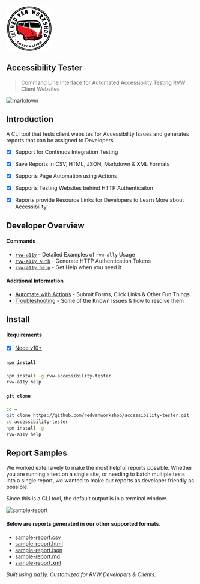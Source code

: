 ![Logo](docs/img/logo.png "Logo")

Accessibility Tester
---

> Command Line Interface for Automated Accessibility Testing RVW Client Websites

![markdown](https://rvw-a11y.s3.amazonaws.com/markdown.gif?v=1.0.0)

Introduction
---

A CLI tool that tests client websites for Accessibility Issues and generates reports that can be assigned to Developers.

- [X] Support for Continuos Integration Testing
- [X] Save Reports in CSV, HTML, JSON, Markdown & XML Formats
- [X] Supports Page Automation using Actions
- [X] Supports Testing Websites behind HTTP Authenticaiton
- [X] Reports provide Resource Links for Developers to Learn More about Accessibility


Developer Overview
---

#### Commands

* [`rvw-a11y`](docs/cmd-a11y.md) - Detailed Examples of `rvw-ally` Usage
* [`rvw-a11y auth`](docs/cmd-auth.md) - Generate HTTP Authentication Tokens
* [`rvw-a11y help`](docs/cmd-help.md) - Get Help when you need it

#### Additional Information

* [Automate with Actions](docs/actions.md) - Submit Forms, Click Links & Other Fun Things
* [Troubleshooting](docs/troubleshooting.md) - Some of the Known Issues & how to resolve them


Install
---

#### Requirements

- [X] [Node v10+](https://nodejs.org/en/download/)

#### `npm install`

```bash
npm install -g rvw-accessibility-tester
rvw-a11y help
```

#### `git clone`

```bash
cd ~
git clone https://github.com/redvanworkshop/accessibility-tester.git
cd accessibility-tester
npm install -g
rvw-a11y help
```

Report Samples
---

We worked extensively to make the most helpful reports possible.  Whether you are running a test on a single site, or needing to batch multiple tests into a single report, we wanted to make our reports as developer friendly as possible.

Since this is a CLI tool, the default output is in a terminal window.

![sample-report](https://rvw-a11y.s3.amazonaws.com/sample-report/cli.jpg?v=1.0.0)

#### Below are reports generated in our other supported formats.

* [sample-report.csv](https://gist.github.com/manifestinteractive/fab5fc8cceac093cbe9fb5a5c2ad1b96)
* [sample-report.html](https://rvw-a11y.s3.amazonaws.com/sample-report/a11y_20190804_221047.html)
* [sample-report.json](https://gist.github.com/manifestinteractive/dbe2909776bd27a1242cc6afbc7d93d9)
* [sample-report.md](https://gist.github.com/manifestinteractive/f2c87d567ff052acc766ce14387e915b)
* [sample-report.xml](https://gist.github.com/manifestinteractive/bca0ee98f455e2cfe67a8d3f1f31b6ad)

_Built using [pa11y](https://github.com/pa11y/pa11y). Customized for RVW Developers & Clients._